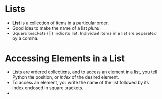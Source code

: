 # Lists
- **List** is a collection of items in a particular order.
- Good idea to make the name of a list *plural*.
- Square brackets ([]) indicate list. Individual items in a list are separated by a comma.
# Accessing Elements in a List
- Lists are ordered collections, and to access an element in a list, you tell Python the position, or *index* of the desired element.
- To access an element, you write the name of the list followed by its index enclosed in square brackets.
- 